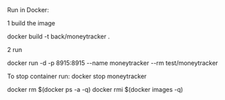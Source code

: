 Run in Docker:

1 build the image

docker build -t back/moneytracker .

2 run

docker run -d -p 8915:8915 --name moneytracker --rm test/moneytracker

To stop container run:
docker stop moneytracker


docker rm $(docker ps -a -q) 
docker rmi $(docker images -q)
